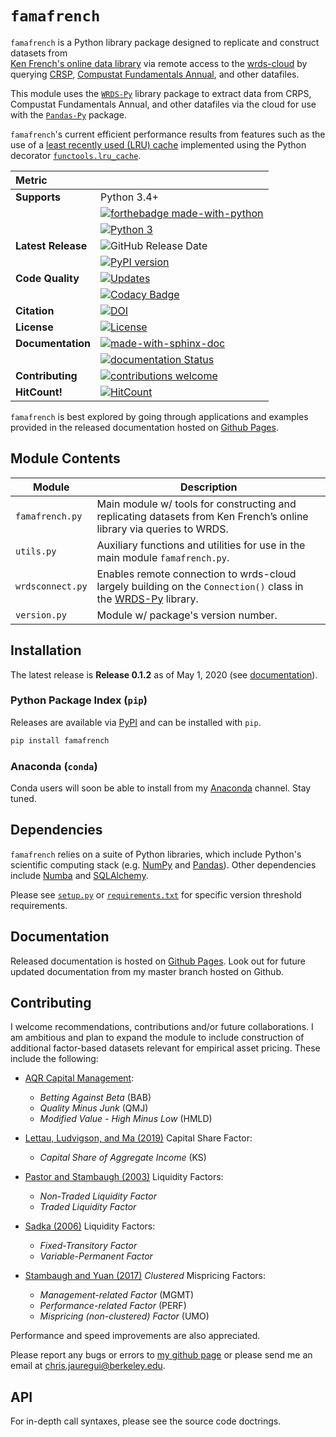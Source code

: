 # `famafrench`

`famafrench` is a Python library package designed to replicate and construct datasets from  
[Ken French's online data library](https://mba.tuck.dartmouth.edu/pages/faculty/ken.french/data_library.html) 
via remote access to the [wrds-cloud](https://wrds-www.wharton.upenn.edu/pages/support/getting-started/3-ways-use-wrds/#the-wrds-cloud)
by querying [CRSP](http://www.crsp.org/products/research-products/crsp-us-stock-databases), 
[Compustat Fundamentals Annual](https://wrds-web.wharton.upenn.edu/wrds/support/Data/_001Manuals%20and%20Overviews/_001Compustat/_001North%20America%20-%20Global%20-%20Bank/_000dataguide/index.cfm0), and other datafiles. 

This module uses the [`WRDS-Py`](https://github.com/wharton/wrds) library package to extract data from CRPS, Compustat Fundamentals Annual, and other datafiles via the cloud
for use with the [`Pandas-Py`](https://github.com/pandas-dev/pandas) package. 

`famafrench`'s current efficient performance results from features such as the use of a [least recently used (LRU) cache](https://medium.com/lambda-automotive/python-and-lru-cache-f812bbdcbb51) implemented using the Python decorator
[``functools.lru_cache``](https://github.com/python/cpython/blob/3.8/Lib/functools.py).

| Metric                     |                                                                                                                                                                                           |
| :------------------------- | :------------------------------------------------------------------------------------------------------------------------------------------------------------------                       |
| **Supports**               | Python 3.4+                                                                                                                                                                               | 
|                            | [![forthebadge made-with-python](http://ForTheBadge.com/images/badges/made-with-python.svg)](https://www.python.org/)                                                                     |                                             
|                            | [![Python 3](https://pyup.io/repos/github/christianjauregui/famafrench/python-3-shield.svg)](https://pyup.io/repos/github/christianjauregui/famafrench/)                                  |
| **Latest Release**         | ![GitHub Release Date](https://img.shields.io/github/release-date/christianjauregui/famafrench)                                                                                           |
|                            | [![PyPI version](https://d25lcipzij17d.cloudfront.net/badge.svg?id=py&type=6&v=0.1.2&x2=0)](https://pypi.org/project/famafrench/)                                                                                           |
| **Code Quality**           | [![Updates](https://pyup.io/repos/github/christianjauregui/famafrench/shield.svg)](https://pyup.io/repos/github/christianjauregui/famafrench/)                                            |
|                            | [![Codacy Badge](https://api.codacy.com/project/badge/Grade/a81ccb9c22144f6bbf7b25d6926c5217)](https://app.codacy.com/manual/christianjauregui/famafrench?utm_source=github.com&utm_medium=referral&utm_content=christianjauregui/famafrench&utm_campaign=Badge_Grade_Dashboard) |                                                                                                                                                                                          |
| **Citation**               | [![DOI](https://sandbox.zenodo.org/badge/doi/10.5072/zenodo.530964.svg)](https://sandbox.zenodo.org/record/530964#.XqULo5NKi_t)                                                           |
| **License**                | [![License](https://img.shields.io/badge/License-Apache%202.0-blue.svg)](https://github.com/christianjauregui/famafrench/blob/master/LICENSE.txt)                                         |
| **Documentation**          | [![made-with-sphinx-doc](https://img.shields.io/badge/Made%20with-Sphinx-1f425f.svg)](https://www.sphinx-doc.org/)                                                                        |
|                            | [![documentation Status](https://img.shields.io/badge/Documentation-latest-brightgreen)](https://christianjauregui.github.io/famafrench/)                                                 |   
| **Contributing**           | [![contributions welcome](https://img.shields.io/badge/Contributions-welcome-brightgreen.svg?style=flat)](https://github.com/christianjauregui/famafrench/issues)                         |
| **HitCount!**              | [![HitCount](http://hits.dwyl.com/christianjauregui/famafrench.svg)](http://hits.dwyl.com/christianjauregui/famafrench)                                                                   |

`famafrench` is best explored by going through applications and examples provided in the released documentation hosted on [Github Pages](https://christianjauregui.github.io/famafrench/).

## Module Contents
| Module            | Description                                                                                                                                      |
| ----------------- | ------------------------------------------------------------------------------------------------------------------------------------------------ |
| `famafrench.py`   | Main module w/ tools for constructing and replicating datasets from Ken French’s online library via queries to WRDS.                             |
| `utils.py`        | Auxiliary functions and utilities for use in the main module `famafrench.py`.                                                                    |
| `wrdsconnect.py`  | Enables remote connection to wrds-cloud largely building on the ``Connection()`` class in the [WRDS-Py](https://pypi.org/project/wrds/) library. |
| `version.py`      | Module w/ package's version number.                                                                                                              |

## Installation
The latest release is **Release 0.1.2** as of May 1, 2020 (see [documentation](https://christianjauregui.github.io/famafrench/changes/changes.html#)).

### Python Package Index (`pip`)
Releases are available via [PyPI](https://pypi.org/project/famafrench/) and can be installed with `pip`.  
```bash
pip install famafrench
```
### Anaconda (`conda`)
Conda users will soon be able to install from my [Anaconda](https://anaconda.org/) channel. Stay tuned.

## Dependencies
`famafrench` relies on a suite of Python libraries, which include Python's scientific computing stack (e.g. [NumPy](https://numpy.org/) and [Pandas](https://pandas.pydata.org/)). Other dependencies include [Numba](http://numba.pydata.org/) and [SQLAlchemy](https://www.sqlalchemy.org/). 

Please see [``setup.py``](https://github.com/christianjauregui/famafrench/blob/master/setup.py) or [``requirements.txt``](https://github.com/christianjauregui/famafrench/blob/master/docs/requirements.txt) for specific version threshold requirements.

## Documentation
Released documentation is hosted on [Github Pages](https://christianjauregui.github.io/famafrench/). Look out for future updated documentation from my master branch hosted on Github.

## Contributing
I welcome recommendations, contributions and/or future collaborations. I am ambitious and plan to expand the module to include construction of additional factor-based datasets relevant for empirical asset pricing. These include the following:

-   [AQR Capital Management](https://www.aqr.com/library/data-sets): 

    -   *Betting Against Beta* (BAB)
    -   *Quality Minus Junk* (QMJ)
    -   *Modified Value - High Minus Low* (HMLD)

-   [Lettau, Ludvigson, and Ma (2019)](https://onlinelibrary.wiley.com/doi/abs/10.1111/jofi.12772) Capital Share Factor:   
 
    -   *Capital Share of Aggregate Income* (KS)

-   [Pastor and Stambaugh (2003)](https://faculty.chicagobooth.edu/-/media/faculty/lubos-pastor/data/liq_data_1962_2019.txt) Liquidity Factors: 
 
    -   *Non-Traded Liquidity Factor*
    -   *Traded Liquidity Factor*

-   [Sadka (2006)](https://drive.google.com/file/d/1hTnBk7uasanA3x1gRFBNg6hFE1A0JJEO/view) Liquidity Factors:

    -   *Fixed-Transitory Factor*
    -   *Variable-Permanent Factor*

-   [Stambaugh and Yuan (2017)](https://academic.oup.com/rfs/article/30/4/1270/2965095) *Clustered* Mispricing Factors: 
 
    -   *Management-related Factor* (MGMT)
    -   *Performance-related Factor* (PERF)
    -   *Mispricing (non-clustered) Factor* (UMO)
    

Performance and speed improvements are also appreciated. 

Please report any bugs or errors to [my github page](https://github.com/christianjauregui/famafrench/issues) or please send me an email at chris.jauregui@berkeley.edu.  

## API
For in-depth call syntaxes, please see the source code doctrings. 